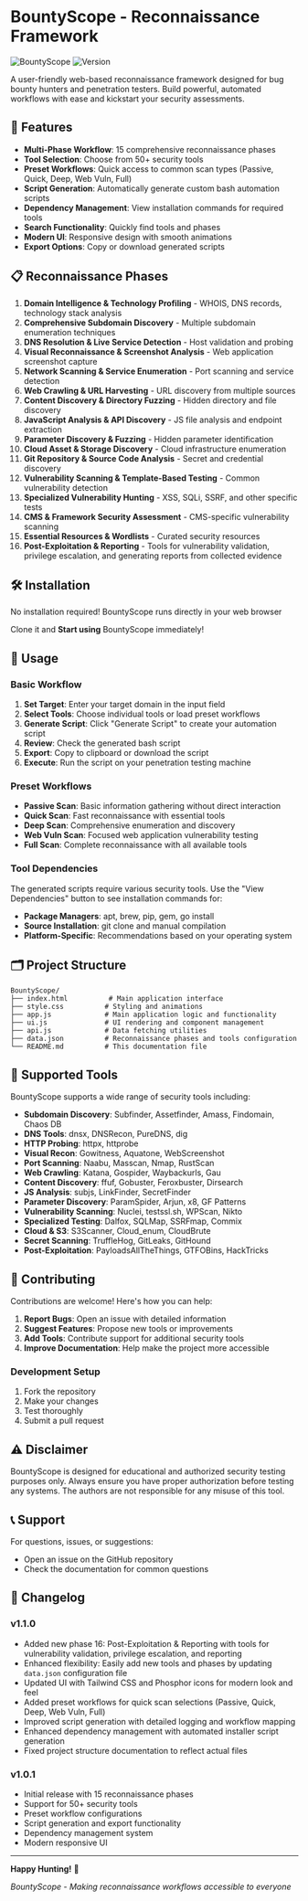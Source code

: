 # BountyScope - Reconnaissance Framework

![BountyScope](https://img.shields.io/badge/BountyScope-Recon%20Framework-blue)
![Version](https://img.shields.io/badge/Version-1.1.0-orange)

A user-friendly web-based reconnaissance framework designed for bug bounty hunters and penetration testers. Build powerful, automated workflows with ease and kickstart your security assessments.

## 🚀 Features

- **Multi-Phase Workflow**: 15 comprehensive reconnaissance phases
- **Tool Selection**: Choose from 50+ security tools
- **Preset Workflows**: Quick access to common scan types (Passive, Quick, Deep, Web Vuln, Full)
- **Script Generation**: Automatically generate custom bash automation scripts
- **Dependency Management**: View installation commands for required tools
- **Search Functionality**: Quickly find tools and phases
- **Modern UI**: Responsive design with smooth animations
- **Export Options**: Copy or download generated scripts

## 📋 Reconnaissance Phases

1. **Domain Intelligence & Technology Profiling** - WHOIS, DNS records, technology stack analysis
2. **Comprehensive Subdomain Discovery** - Multiple subdomain enumeration techniques
3. **DNS Resolution & Live Service Detection** - Host validation and probing
4. **Visual Reconnaissance & Screenshot Analysis** - Web application screenshot capture
5. **Network Scanning & Service Enumeration** - Port scanning and service detection
6. **Web Crawling & URL Harvesting** - URL discovery from multiple sources
7. **Content Discovery & Directory Fuzzing** - Hidden directory and file discovery
8. **JavaScript Analysis & API Discovery** - JS file analysis and endpoint extraction
9. **Parameter Discovery & Fuzzing** - Hidden parameter identification
10. **Cloud Asset & Storage Discovery** - Cloud infrastructure enumeration
11. **Git Repository & Source Code Analysis** - Secret and credential discovery
12. **Vulnerability Scanning & Template-Based Testing** - Common vulnerability detection
13. **Specialized Vulnerability Hunting** - XSS, SQLi, SSRF, and other specific tests
14. **CMS & Framework Security Assessment** - CMS-specific vulnerability scanning
15. **Essential Resources & Wordlists** - Curated security resources
16. **Post-Exploitation & Reporting** - Tools for vulnerability validation, privilege escalation, and generating reports from collected evidence

## 🛠️ Installation

No installation required! BountyScope runs directly in your web browser

Clone it and **Start using** BountyScope immediately!

## 📖 Usage

### Basic Workflow

1. **Set Target**: Enter your target domain in the input field
2. **Select Tools**: Choose individual tools or load preset workflows
3. **Generate Script**: Click "Generate Script" to create your automation script
4. **Review**: Check the generated bash script
5. **Export**: Copy to clipboard or download the script
6. **Execute**: Run the script on your penetration testing machine

### Preset Workflows

- **Passive Scan**: Basic information gathering without direct interaction
- **Quick Scan**: Fast reconnaissance with essential tools
- **Deep Scan**: Comprehensive enumeration and discovery
- **Web Vuln Scan**: Focused web application vulnerability testing
- **Full Scan**: Complete reconnaissance with all available tools

### Tool Dependencies

The generated scripts require various security tools. Use the "View Dependencies" button to see installation commands for:

- **Package Managers**: apt, brew, pip, gem, go install
- **Source Installation**: git clone and manual compilation
- **Platform-Specific**: Recommendations based on your operating system

## 🗂️ Project Structure

```
BountyScope/
├── index.html          # Main application interface
├── style.css          # Styling and animations
├── app.js             # Main application logic and functionality
├── ui.js              # UI rendering and component management
├── api.js             # Data fetching utilities
├── data.json          # Reconnaissance phases and tools configuration
└── README.md          # This documentation file
```

## 🔧 Supported Tools

BountyScope supports a wide range of security tools including:

- **Subdomain Discovery**: Subfinder, Assetfinder, Amass, Findomain, Chaos DB
- **DNS Tools**: dnsx, DNSRecon, PureDNS, dig
- **HTTP Probing**: httpx, httprobe
- **Visual Recon**: Gowitness, Aquatone, WebScreenshot
- **Port Scanning**: Naabu, Masscan, Nmap, RustScan
- **Web Crawling**: Katana, Gospider, Waybackurls, Gau
- **Content Discovery**: ffuf, Gobuster, Feroxbuster, Dirsearch
- **JS Analysis**: subjs, LinkFinder, SecretFinder
- **Parameter Discovery**: ParamSpider, Arjun, x8, GF Patterns
- **Vulnerability Scanning**: Nuclei, testssl.sh, WPScan, Nikto
- **Specialized Testing**: Dalfox, SQLMap, SSRFmap, Commix
- **Cloud & S3**: S3Scanner, Cloud_enum, CloudBrute
- **Secret Scanning**: TruffleHog, GitLeaks, GitHound
- **Post-Exploitation**: PayloadsAllTheThings, GTFOBins, HackTricks

## 🤝 Contributing

Contributions are welcome! Here's how you can help:

1. **Report Bugs**: Open an issue with detailed information
2. **Suggest Features**: Propose new tools or improvements
3. **Add Tools**: Contribute support for additional security tools
4. **Improve Documentation**: Help make the project more accessible

### Development Setup

1. Fork the repository
2. Make your changes
3. Test thoroughly
4. Submit a pull request


## ⚠️ Disclaimer

BountyScope is designed for educational and authorized security testing purposes only. Always ensure you have proper authorization before testing any systems. The authors are not responsible for any misuse of this tool.

## 📞 Support

For questions, issues, or suggestions:
- Open an issue on the GitHub repository
- Check the documentation for common questions

## 🔄 Changelog

### v1.1.0
- Added new phase 16: Post-Exploitation & Reporting with tools for vulnerability validation, privilege escalation, and reporting
- Enhanced flexibility: Easily add new tools and phases by updating `data.json` configuration file
- Updated UI with Tailwind CSS and Phosphor icons for modern look and feel
- Added preset workflows for quick scan selections (Passive, Quick, Deep, Web Vuln, Full)
- Improved script generation with detailed logging and workflow mapping
- Enhanced dependency management with automated installer script generation
- Fixed project structure documentation to reflect actual files

### v1.0.1
- Initial release with 15 reconnaissance phases
- Support for 50+ security tools
- Preset workflow configurations
- Script generation and export functionality
- Dependency management system
- Modern responsive UI

---

**Happy Hunting!** 🎯

*BountyScope - Making reconnaissance workflows accessible to everyone*
